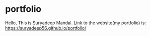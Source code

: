 # portfolio
Hello, This is Suryadeep Mandal.
Link to the website(my portfolio) is: https://suryadeep56.github.io/portfolio/

